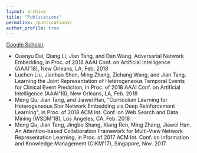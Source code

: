 ```yaml
---
layout: archive
title: "Publications"
permalink: /publications/
author_profile: true
---
```

[Google Scholar](https://scholar.google.com/citations?user=1ir6WUEAAAAJ&hl=en)

* Quanyu Dai, Qiang Li, Jian Tang, and Dan Wang. Adversarial Network Embedding, in Proc. of 2018 AAAI Conf. on Artificial Intelligence (AAAI'18), New Orleans, LA, Feb. 2018
* Luchen Liu, Jianhao Shen, Ming Zhang, Zichang Wang, and Jian Tang. Learning the Joint Representation of Heterogeneous Temporal Events for Clinical Event Prediction, in Proc. of 2018 AAAI Conf. on Artificial Intelligence (AAAI'18), New Orleans, LA, Feb. 2018
* Meng Qu, Jian Tang, and Jiawei Han, "Curriculum Learning for Heterogeneous Star Network Embedding via Deep Reinforcement Learning",  in Proc. of 2018 ACM  Int. Conf. on Web Search and Data Mining (WSDM'18), Los Angeles, CA, Feb. 2018
* Meng Qu, Jian Tang, Jingbo Shang, Xiang Ren, Ming Zhang, Jiawei Han. An Attention-based Collaboration Framework for Multi-View Network Representation Learning, in Proc. of 2017 ACM Int. Conf. on Information and Knowledge Management (CIKM'17), Singapore, Nov. 2017
